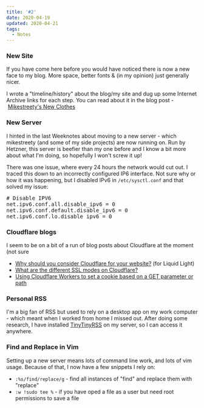 ```yaml
---
title: '#2'
date: 2020-04-19
updated: 2020-04-21
tags:
  - Notes
---
```


<h3>New Site</h3>
<p>If you have come here before you would have noticed there is now a new face to my blog. More space, better fonts & (in my opinion) just generally nicer.</p>
<p>I wrote a "timeline/history" about the blog/my site and dug up some Internet Archive links for each step. You can read about it in the blog post - <a href="{entry:986@1:url}">Mikestreety's New Clothes</a></p>
<h3>New Server</h3>
<p>I hinted in the last Weeknotes about moving to a new server - which mikestreety (and some of my side projects) are now running on. Run by Hetzner, this server is beefier than my one before and I know a bit more about what I'm doing, so hopefully I won't screw it up!</p>
<p>There was one issue, where every 24 hours the network would cut out. I traced this down to an incorrectly configured IP6 interface. Not sure why or how it was happening, but I disabled IPv6 in <code>/etc/sysctl.conf</code> and that solved my issue:</p>
<pre class="language-bash"># Disable IPV6
net.ipv6.conf.all.disable_ipv6 = 0
net.ipv6.conf.default.disable_ipv6 = 0
net.ipv6.conf.lo.disable_ipv6 = 0</pre>
<h3>Cloudflare blogs</h3>
<p>I seem to be on a bit of a run of blog posts about Cloudflare at the moment (not sure</p>
<ul><li><a href="https://www.liquidlight.co.uk/blog/why-should-you-consider-cloudflare-for-your-website/">Why should you consider Cloudflare for your website?</a> (for Liquid Light)</li><li><a href="{entry:1003@1:url}">What are the different SSL modes on Cloudflare?</a></li><li><a href="{entry:938@1:url}">Using Cloudflare Workers to set a cookie based on a GET parameter or path</a></li></ul>
<h3>Personal RSS</h3>
<p>I'm a big fan of RSS but used to rely on a desktop app on my work computer - which meant when I worked from home I missed out. After doing some research, I have installed <a href="https://tt-rss.org/">TinyTinyRSS</a> on my server, so I can access it anywhere.</p>
<h3>Find and Replace in Vim</h3>
<p>Setting up a new server means lots of command line work, and lots of vim usage. Because of that, I now have a few snippets I rely on:</p>
<ul><li><code>:%s/find/replace/g</code> - find all instances of "find" and replace them with "replace"</li><li><code>:w !sudo tee %</code> - if you have oped a file as a user but need root permissions to save a file</li></ul>
<p></p>
